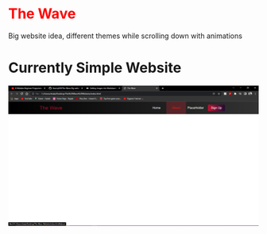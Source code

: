 # <span style="color:red"> The Wave</span>
Big website idea, different themes while scrolling down with animations
# Currently Simple Website

![Website So far](Website.png)
